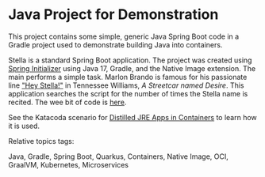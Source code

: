 # Java Project for Demonstration

This project contains some simple, generic Java Spring Boot code in a Gradle project used to demonstrate building Java into containers.

Stella is a standard Spring Boot application. The project was created using [Spring Initializer](https://start.spring.io/#!type=gradle-project&language=java&platformVersion=2.7.0&packaging=jar&jvmVersion=17&groupId=com.dijure.stella&artifactId=stella&name=stella&description=Hey%20Stella!&packageName=com.dijure.stella&dependencies=native) using Java 17, Gradle, and the Native Image extension. The main performs a simple task. Marlon Brando is famous for his passionate line ["Hey Stella!"](https://youtu.be/S1A0p0F_iH8?t=28) in Tennessee Williams, _A Streetcar named Desire_. This application searches the script for the number of times the Stella name is recited. The wee bit of code is [here](https://github.com/javajon/stella/blob/d100854903b1435d90c79744cfed2c493a8f0267/src/main/java/com/dijure/stella/StellaApplication.java#L15).

See the Katacoda scenario for [Distilled JRE Apps in Containers](https://www.katacoda.com/javajon/courses/kubernetes-containers) to learn how it is used.

Relative topics tags:

Java, Gradle, Spring Boot, Quarkus, Containers, Native Image, OCI, GraalVM, Kubernetes, Microservices

